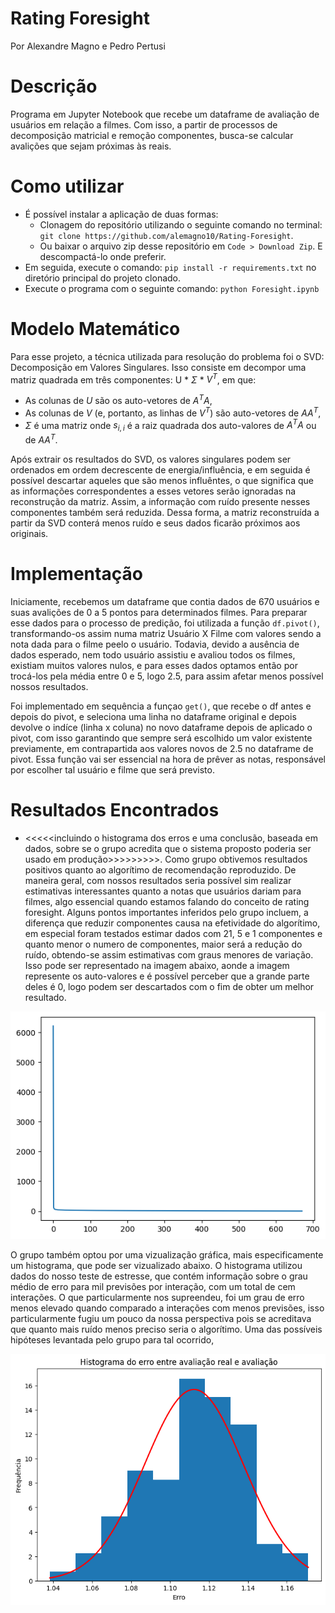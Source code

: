 # Rating Foresight
Por Alexandre Magno e Pedro Pertusi

# Descrição
Programa em Jupyter Notebook que recebe um dataframe de avaliação de usuários em relação a filmes. Com isso, a partir de processos de decomposição matricial e remoção componentes, busca-se calcular avalições que sejam próximas às reais.

# Como utilizar
* É possível instalar a aplicação de duas formas:
  * Clonagem do repositório utilizando o seguinte comando no terminal: `git clone https://github.com/alemagno10/Rating-Foresight`.
  * Ou baixar o arquivo zip desse repositório em `Code > Download Zip`. E descompactá-lo onde preferir.
* Em seguida, execute o comando: `pip install -r requirements.txt` no diretório principal do projeto clonado.
* Execute o programa com o seguinte comando: `python Foresight.ipynb`

# Modelo Matemático
Para esse projeto, a técnica utilizada para resolução do problema foi o SVD: Decomposição em Valores Singulares. Isso consiste em decompor uma matriz quadrada em três componentes: U * $\Sigma$ * $V^T$, em que: 
* As colunas de $U$ são os auto-vetores de $A^T A$,
* As colunas de $V$ (e, portanto, as linhas de $V^T$) são auto-vetores de $A A^T$,
* $\Sigma$ é uma matriz onde $s_{i,i}$ é a raiz quadrada dos auto-valores de $A^T A$ ou de $A A^T$.

Após extrair os resultados do SVD, os valores singulares podem ser ordenados em ordem decrescente de energia/influência, e em seguida é possível descartar aqueles que são menos influêntes, o que significa que as informações correspondentes a esses vetores serão ignoradas na reconstrução da matriz. Assim, a informação com ruído presente nesses componentes também será reduzida. Dessa forma, a matriz reconstruída a partir da SVD conterá menos ruído e seus dados ficarão próximos aos originais.

# Implementação
Iniciamente, recebemos um dataframe que contia dados de 670 usuários e suas avalições de 0 a 5 pontos para determinados filmes. Para preparar esse dados para o processo de predição, foi utilizada a função `df.pivot()`, transformando-os assim numa matriz Usuário X Filme com valores sendo a nota dada para o filme peelo o usuário. Todavia, devido a ausência de dados esperado, nem todo usuário assistiu e avaliou todos os filmes, existiam muitos valores nulos, e para esses dados optamos então por trocá-los pela média entre 0 e 5, logo 2.5, para assim afetar menos possível nossos resultados. 

Foi implementado em sequência a funçao `get()`, que recebe o df antes e depois do pivot, e seleciona uma linha no dataframe original e depois devolve o indíce (linha x coluna) no novo dataframe depois de aplicado o pivot, com isso garantindo que sempre será escolhido um valor existente previamente, em contrapartida aos valores novos de 2.5 no dataframe de pivot. Essa função vai ser essencial na hora de prêver as notas, responsável por escolher tal usuário e filme que será previsto.

# Resultados Encontrados
* <<<<<incluindo o histograma dos erros e uma conclusão, baseada em dados, sobre se o grupo acredita que o sistema proposto poderia ser usado em produção>>>>>>>>>.
Como grupo obtivemos resultados positivos quanto ao algorítimo de recomendação reproduzido. De maneira geral, com nossos resultados seria possível sim realizar estimativas interessantes quanto a notas que usuários dariam para filmes, algo essencial quando estamos falando do conceito de rating foresight. Alguns pontos importantes inferidos pelo grupo incluem, a diferença que reduzir componentes causa na efetividade do algorítimo, em especial foram testados estimar dados com 21, 5 e 1 componentes e quanto menor o numero de componentes, maior será a redução do ruído, obtendo-se assim estimativas com graus menores de variação. Isso pode ser representado na imagem abaixo, aonde a imagem represente os auto-valores e é possível perceber que a grande parte deles é 0, logo podem ser descartados com o fim de obter um melhor resultado.

![Autovetores](https://github.com/alemagno10/Rating-Foresight/blob/main/k_value.png)


O grupo também optou por uma vizualização gráfica, mais especificamente um histograma, que pode ser vizualizado abaixo. O histograma utilizou dados do nosso teste de estresse, que contém informação sobre o grau médio de erro para mil previsões por interação, com um total de cem interações. O que particularmente  nos supreendeu, foi um grau de erro menos elevado quando comparado a interações com menos previsões, isso particularmente fugiu um pouco da nossa perspectiva pois se acreditava que quanto mais ruído menos preciso seria o algorítimo. Uma das possíveis hipóteses levantada pelo grupo para tal ocorrido, 

![Teste de Estresse](https://github.com/alemagno10/Rating-Foresight/blob/main/histo.png)
